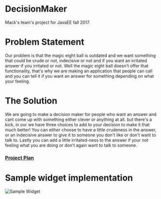 # DecisionMaker
Mack's team's project for JavaEE fall 2017.

# Problem Statement

Our problem is that the magic eight ball is outdated and we want something that could be crude or not, indecisive or not
and if you want an irritated answer if you irritated or not. Well the magic eight ball doesn't offer that functionality, that's why 
we are making an application that people can call and you can tell it if you want an answer for something depending on what your feeling.

# The Solution

We are going to make a decision maker for people who want an answer and cant come up with something either clever or anything at all.
but there's a kick, in our we have three choices to add to your decision to make it that much better! You can either choose to have a little 
crudeness in the answer, or an indecisive answer to give it to someone you don't like or don't want to talk to. Lastly you can add a little
 irritated-ness to the answer if your not feeling what you are doing or don't again want to talk to someone.
 
### [Project Plan](projectPlan.md)
 
# Sample widget implementation  
![Sample Widget]("/home/student/IntellijProjects/DecisionMaker/images/widget.png")